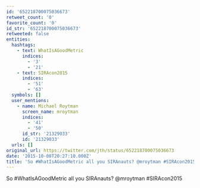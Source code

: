 ```yaml
---
id: '652218700075036673'
retweet_count: '0'
favorite_count: '0'
id_str: '652218700075036673'
retweeted: false
entities:
  hashtags:
    - text: WhatIsAGoodMetric
      indices:
        - '3'
        - '21'
    - text: SIRAcon2015
      indices:
        - '51'
        - '63'
  symbols: []
  user_mentions:
    - name: Michael Roytman
      screen_name: mroytman
      indices:
        - '41'
        - '50'
      id_str: '21329033'
      id: '21329033'
  urls: []
original_url: https://twitter.com/jth/status/652218700075036673
date: '2015-10-08T20:27:10.000Z'
title: 'So #WhatIsAGoodMetric all you SIRAnauts? @mroytman #SIRAcon2015'
---
```


So #WhatIsAGoodMetric all you SIRAnauts? @mroytman #SIRAcon2015